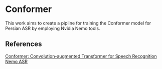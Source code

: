 # Conformer
This work aims to create a pipline for training the Conformer model for Persian ASR by employing Nvidia Nemo tools.  
  
## References
[Conformer: Convolution-augmented Transformer for Speech Recognition](https://arxiv.org/abs/2005.08100)  
[Nemo ASR](https://docs.nvidia.com/deeplearning/nemo/user-guide/docs/en/stable/asr/models.html)
